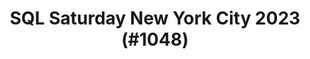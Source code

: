 ---
layout: event
title: "SQL Saturday New York City 2023 (#1048)"
subtitle: ""
tags: ["New York City", "New York", "USA", "physical", "2023", "North America"]
thumb: /assets/img/logos/Just_icon_Color_small.png
comments: false
data: SQLSat1048
testevent: 1
---
